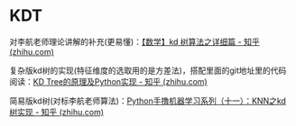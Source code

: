 # KDT

对李航老师理论讲解的补充(更易懂)：[【数学】kd 树算法之详细篇 - 知乎 (zhihu.com)](https://zhuanlan.zhihu.com/p/23966698)

复杂版kd树的实现(特征维度的选取用的是方差法)，搭配里面的git地址里的代码阅读：[KD Tree的原理及Python实现 - 知乎 (zhihu.com)](https://zhuanlan.zhihu.com/p/45346117)

简易版kd树(对标李航老师算法)：[Python手撸机器学习系列（十一）：KNN之kd树实现 - 知乎 (zhihu.com)](https://zhuanlan.zhihu.com/p/499241064)